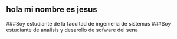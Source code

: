 ## hola mi nombre es jesus 
###Soy estudiante de la facultad de ingenieria de sistemas
###Soy estudiante de analisis y desarollo de sofware del sena
